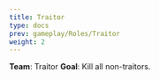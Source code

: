 ```yaml
---
title: Traitor
type: docs
prev: gameplay/Roles/Traitor
weight: 2
---
```


**Team**: Traitor
**Goal**: Kill all non-traitors.
